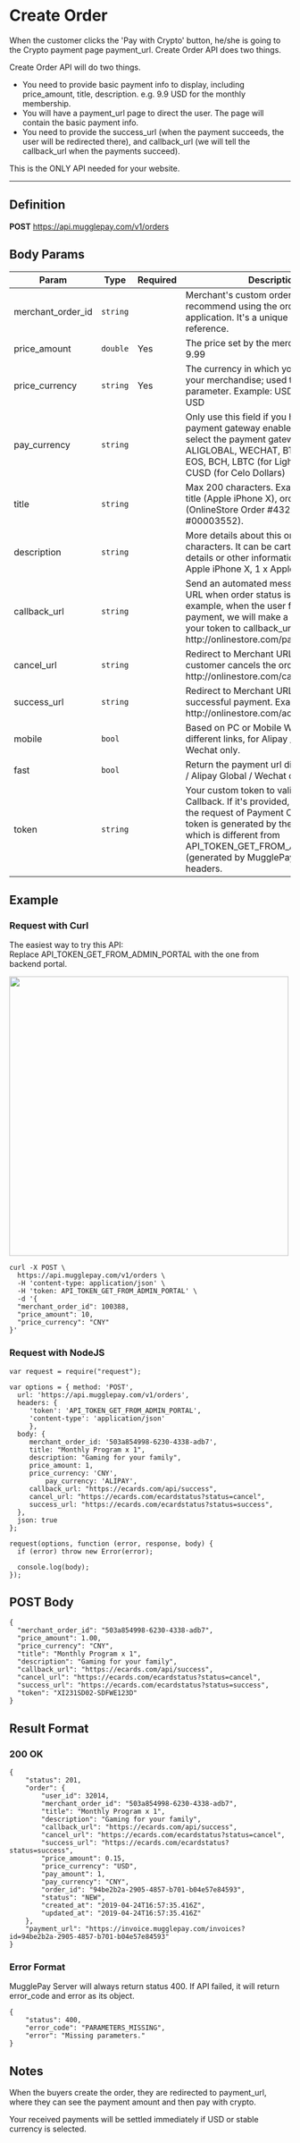 # Create Order

When the customer clicks the 'Pay with Crypto' button, he/she is going to the Crypto payment page payment_url. Create Order API does two things.

Create Order API will do two things.
 * You need to provide basic payment info to display, including price_amount, title, description. e.g. 9.9 USD for the monthly membership.
 * You will have a payment_url page to direct the user. The page will contain the basic payment info.
 * You need to provide the success_url (when the payment succeeds, the user will be redirected there), and callback_url (we will tell the callback_url when the payments succeed).
 

This is the ONLY API needed for your website.

--------

## Definition
**POST** https://api.mugglepay.com/v1/orders

## Body Params

<table>
<thead>
	<tr>
	<th>Param</th>
	<th>Type</th>
	<th>Required</th>
	<th>Description</th>
	</tr>
</thead>
<tbody>
	<tr>
		<td>merchant_order_id</td>
		<td><code>string</code></td>
		<td></td>
		<td>Merchant's custom order ID. We recommend using the orderID from your application. It's a unique order ID for your reference.</td>
	</tr>
	<tr>
		<td>price_amount</td>
		<td><code>double</code></td>
		<td>Yes</td>
		<td>The price set by the merchant. Example: 9.99</td>
	</tr>
	<tr>
		<td>price_currency</td>
		<td><code>string</code></td>
		<td>Yes</td>
		<td>The currency in which you wish to price your merchandise; used to define price parameter. Example: USD, CNY. Default USD</td>
	</tr>
	<tr>
		<td>pay_currency</td>
		<td><code>string</code></td>
		<td></td>
		<td>Only use this field if you have the payment gateway enabled, and it will select the payment gateway. e.g. ALIPAY, ALIGLOBAL, WECHAT, BTC, LTC, ETH, EOS, BCH, LBTC (for Lightening BTC), CUSD (for Celo Dollars)</td>
	</tr>
	<tr>
		<td>title</td>
		<td><code>string</code></td>
		<td></td>
		<td>Max 200 characters. Example: product title (Apple iPhone X), order id (OnlineStore Order #4321), cart id (Cart #00003552).</td>
	</tr>
	<tr>
		<td>description</td>
		<td><code>string</code></td>
		<td></td>
		<td>More details about this order. Max 800 characters. It can be cart items, product details or other information. Example: 1 x Apple iPhone X, 1 x Apple MacBook Air.</td>
	</tr>
	<tr>
		<td>callback_url</td>
		<td><code>string</code></td>
		<td></td>
		<td>Send an automated message to Merchant URL when order status is changed. For example, when the user finishes the payment, we will make a request with your token to callback_url. Example: http://onlinestore.com/payments/callback</td>
	</tr>
	<tr>
		<td>cancel_url</td>
		<td><code>string</code></td>
		<td></td>
		<td>Redirect to Merchant URL when the customer cancels the order. Example: http://onlinestore.com/cart</td>
	</tr>
	<tr>
		<td>success_url</td>
		<td><code>string</code></td>
		<td></td>
		<td>Redirect to Merchant URL after successful payment. Example: http://onlinestore.com/account/orders.</td>
	</tr>
	<tr>
		<td>mobile</td>
		<td><code>bool</code></td>
		<td></td>
		<td>Based on PC or Mobile Wap, we provide different links, for Alipay / Alipay Global / Wechat only. </td>
	<tr>
		<td>fast</td>
		<td><code>bool</code></td>
		<td></td>
		<td>Return the payment url directly, for Alipay / Alipay Global / Wechat only.</td>
	</tr>
	<tr>
		<td>token</td>
		<td><code>string</code></td>
		<td></td>
		<td>Your custom token to validate Payment Callback. If it's provided, we will add it to the request of Payment Callback. This token is generated by the merchants, which is different from API_TOKEN_GET_FROM_ADMIN_PORTAL (generated by MugglePay) in the headers.</td>
	</tr>
</tbody>
</table>



## Example
### Request with Curl

The easiest way to try this API: <br />
Replace API_TOKEN_GET_FROM_ADMIN_PORTAL with the one from backend portal.

<img width="500px" src="https://dcdn.mugglepay.com/docs/pics/get-api-en.png" />

```
curl -X POST \
  https://api.mugglepay.com/v1/orders \
  -H 'content-type: application/json' \
  -H 'token: API_TOKEN_GET_FROM_ADMIN_PORTAL' \
  -d '{
  "merchant_order_id": 100388,
  "price_amount": 10,
  "price_currency": "CNY"
}'

```

### Request with NodeJS

```
var request = require("request");

var options = { method: 'POST',
  url: 'https://api.mugglepay.com/v1/orders',
  headers: { 
     'token': 'API_TOKEN_GET_FROM_ADMIN_PORTAL',
     'content-type': 'application/json' 
     },
  body: { 
     merchant_order_id: '503a854998-6230-4338-adb7',
     title: "Monthly Program x 1",
     description: "Gaming for your family",
     price_amount: 1,
     price_currency: 'CNY',
		 pay_currency: 'ALIPAY',
     callback_url: "https://ecards.com/api/success",
     cancel_url: "https://ecards.com/ecardstatus?status=cancel",
     success_url: "https://ecards.com/ecardstatus?status=success",
  },
  json: true 
};

request(options, function (error, response, body) {
  if (error) throw new Error(error);

  console.log(body);
});

```



## POST Body
```
{
  "merchant_order_id": "503a854998-6230-4338-adb7",
  "price_amount": 1.00,
  "price_currency": "CNY",
  "title": "Monthly Program x 1",
  "description": "Gaming for your family",
  "callback_url": "https://ecards.com/api/success",
  "cancel_url": "https://ecards.com/ecardstatus?status=cancel",
  "success_url": "https://ecards.com/ecardstatus?status=success",
  "token": "XI231SD02-SDFWE123D"
}
```

## Result Format
### 200 OK
```
{
    "status": 201,
    "order": {
        "user_id": 32014,
        "merchant_order_id": "503a854998-6230-4338-adb7",
        "title": "Monthly Program x 1",
        "description": "Gaming for your family",
        "callback_url": "https://ecards.com/api/success",
        "cancel_url": "https://ecards.com/ecardstatus?status=cancel",
        "success_url": "https://ecards.com/ecardstatus?status=success",
        "price_amount": 0.15,
        "price_currency": "USD",
        "pay_amount": 1,
        "pay_currency": "CNY",
        "order_id": "94be2b2a-2905-4857-b701-b04e57e84593",
        "status": "NEW",
        "created_at": "2019-04-24T16:57:35.416Z",
        "updated_at": "2019-04-24T16:57:35.416Z"
    },
    "payment_url": "https://invoice.mugglepay.com/invoices?id=94be2b2a-2905-4857-b701-b04e57e84593"
}
```
### Error Format
MugglePay Server will always return status 400. If API failed, it will return error_code and error as its object.

```
{
    "status": 400,
    "error_code": "PARAMETERS_MISSING",
    "error": "Missing parameters."
}
```


## Notes
When the buyers create the order, they are redirected to payment_url, where they can see the payment amount and then pay with crypto.

Your received payments will be settled immediately if USD or stable currency is selected.
